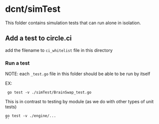 # dcnt/simTest

This folder contains simulation tests that can run alone in isolation.

## Add a test to circle.ci

add the filename to `ci_whitelist` file in this directory


### Run a test

NOTE: each `_test.go` file in this folder should be able to be run by itself

EX:
```
 go test -v ./simTest/BrainSwap_test.go
```

This is in contrast to testing by module (as we do with other types of unit tests)
```
go test -v ./engine/...
``
